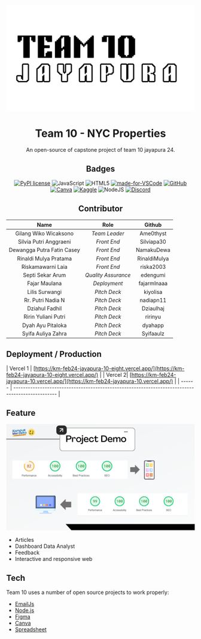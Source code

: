 ![Logo](assets/Team_10.webp)

<div align="center"><a name="readme-top"></a>

# Team 10 - NYC Properties

An open-source of capstone project of team 10 jayapura 24. <br/>

## Badges

[![PyPI license](https://img.shields.io/pypi/l/ansicolortags.svg)](https://pypi.python.org/pypi/ansicolortags/)
![JavaScript](https://img.shields.io/badge/javascript-%23323330.svg?style=for-the-badge&logo=javascript&logoColor=%23F7DF1E)
![HTML5](https://img.shields.io/badge/html5-%23E34F26.svg?style=for-the-badge&logo=html5&logoColor=white)
[![made-for-VSCode](https://img.shields.io/badge/Made%20for-VSCode-1f425f.svg)](https://code.visualstudio.com/)
[![GitHub](https://badgen.net/badge/icon/github?icon=github&label)](https://github.com/Kampus-Merdeka-Software-Engineering/km-feb24-jayapura-10.git)
[![Canva](https://img.shields.io/badge/Canva-%2300C4CC.svg?style=for-the-badge&logo=Canva&logoColor=white)](https://www.canva.com/)
[![Kaggle](https://img.shields.io/badge/Kaggle-035a7d?style=for-the-badge&logo=kaggle&logoColor=white)](https://www.kaggle.com/datasets/new-york-city/nyc-property-sales)
![NodeJS](https://img.shields.io/badge/node.js-6DA55F?style=for-the-badge&logo=node.js&logoColor=white)
[![Discord](https://img.shields.io/badge/Discord-%235865F2.svg?style=for-the-badge&logo=discord&logoColor=white)](https://discord.gg/k8KRZCJR)

## Contributor

|          **Name**          |      **Role**       |  **Github**  |
| :------------------------: | :-----------------: | :----------: |
|   Gilang Wiko Wicaksono    |    _Team Leader_    |  Ame0thyst   |
|   Silvia Putri Anggraeni   |     _Front End_     |  Silviapa30  |
| Dewangga Putra Fatin Casey |     _Front End_     |  NamakuDewa  |
|   Rinaldi Mulya Pratama    |     _Front End_     | RinaldiMulya |
|     Riskamawarni Laia      |     _Front End_     |  riska2003   |
|      Septi Sekar Arum      | _Quality Assurance_ |   edengumi   |
|       Fajar Maulana        |    _Deployment_     | fajarmlnaaa  |
|       Lilis Surwangi       |    _Pitch Deck_     |   kiyolisa   |
|     Rr. Putri Nadia N      |    _Pitch Deck_     |  nadiapn11   |
|       Dziahul Fadhil       |    _Pitch Deck_     |  Dziaulhaj   |
|    Ririn Yuliani Putri     |    _Pitch Deck_     |   ririnyu    |
|     Dyah Ayu Pitaloka      |    _Pitch Deck_     |   dyahapp    |
|     Syifa Auliya Zahra     |    _Pitch Deck_     |  Syifaaulz   |

</div>

## Deployment / Production

| Vercel 1 | [https://km-feb24-jayapura-10-eight.vercel.app/](https://km-feb24-jayapura-10-eight.vercel.app/) |
| Vercel 2| [https://km-feb24-jayapura-10.vercel.app/](https://km-feb24-jayapura-10.vercel.app/) |
| ------ | ------------------------------------------------------------------------------------------------ |

## Feature

![Logo](assets/score.png)

- Articles
- Dashboard Data Analyst
- Feedback
- Interactive and responsive web

## Tech

Team 10 uses a number of open source projects to work properly:

- [EmailJs](https://www.emailjs.com/)
- [Node.js](https://nodejs.org/en)
- [Figma](https://www.figma.com/)
- [Canva](https://www.canva.com/)
- [Spreadsheet](#)

